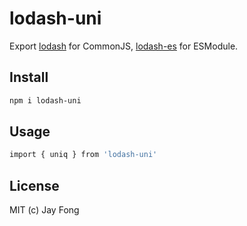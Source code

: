 # lodash-uni

Export [lodash](http://npmjs.com/package/lodash) for CommonJS, [lodash-es](https://www.npmjs.com/package/lodash-es) for ESModule.

## Install

```bash
npm i lodash-uni
```

## Usage

```bash
import { uniq } from 'lodash-uni'
```

## License

MIT (c) Jay Fong